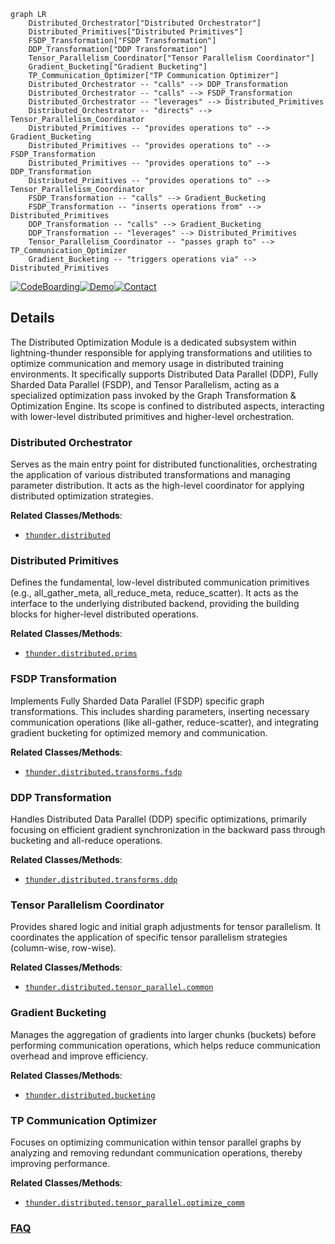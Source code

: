 ```mermaid
graph LR
    Distributed_Orchestrator["Distributed Orchestrator"]
    Distributed_Primitives["Distributed Primitives"]
    FSDP_Transformation["FSDP Transformation"]
    DDP_Transformation["DDP Transformation"]
    Tensor_Parallelism_Coordinator["Tensor Parallelism Coordinator"]
    Gradient_Bucketing["Gradient Bucketing"]
    TP_Communication_Optimizer["TP Communication Optimizer"]
    Distributed_Orchestrator -- "calls" --> DDP_Transformation
    Distributed_Orchestrator -- "calls" --> FSDP_Transformation
    Distributed_Orchestrator -- "leverages" --> Distributed_Primitives
    Distributed_Orchestrator -- "directs" --> Tensor_Parallelism_Coordinator
    Distributed_Primitives -- "provides operations to" --> Gradient_Bucketing
    Distributed_Primitives -- "provides operations to" --> FSDP_Transformation
    Distributed_Primitives -- "provides operations to" --> DDP_Transformation
    Distributed_Primitives -- "provides operations to" --> Tensor_Parallelism_Coordinator
    FSDP_Transformation -- "calls" --> Gradient_Bucketing
    FSDP_Transformation -- "inserts operations from" --> Distributed_Primitives
    DDP_Transformation -- "calls" --> Gradient_Bucketing
    DDP_Transformation -- "leverages" --> Distributed_Primitives
    Tensor_Parallelism_Coordinator -- "passes graph to" --> TP_Communication_Optimizer
    Gradient_Bucketing -- "triggers operations via" --> Distributed_Primitives
```

[![CodeBoarding](https://img.shields.io/badge/Generated%20by-CodeBoarding-9cf?style=flat-square)](https://github.com/CodeBoarding/CodeBoarding)[![Demo](https://img.shields.io/badge/Try%20our-Demo-blue?style=flat-square)](https://www.codeboarding.org/demo)[![Contact](https://img.shields.io/badge/Contact%20us%20-%20contact@codeboarding.org-lightgrey?style=flat-square)](mailto:contact@codeboarding.org)

## Details

The Distributed Optimization Module is a dedicated subsystem within lightning-thunder responsible for applying transformations and utilities to optimize communication and memory usage in distributed training environments. It specifically supports Distributed Data Parallel (DDP), Fully Sharded Data Parallel (FSDP), and Tensor Parallelism, acting as a specialized optimization pass invoked by the Graph Transformation & Optimization Engine. Its scope is confined to distributed aspects, interacting with lower-level distributed primitives and higher-level orchestration.

### Distributed Orchestrator
Serves as the main entry point for distributed functionalities, orchestrating the application of various distributed transformations and managing parameter distribution. It acts as the high-level coordinator for applying distributed optimization strategies.


**Related Classes/Methods**:

- <a href="https://github.com/Lightning-AI/lightning-thunder/blob/main/thunder/distributed/__init__.py" target="_blank" rel="noopener noreferrer">`thunder.distributed`</a>


### Distributed Primitives
Defines the fundamental, low-level distributed communication primitives (e.g., all_gather_meta, all_reduce_meta, reduce_scatter). It acts as the interface to the underlying distributed backend, providing the building blocks for higher-level distributed operations.


**Related Classes/Methods**:

- <a href="https://github.com/Lightning-AI/lightning-thunder/blob/main/thunder/distributed/prims.py" target="_blank" rel="noopener noreferrer">`thunder.distributed.prims`</a>


### FSDP Transformation
Implements Fully Sharded Data Parallel (FSDP) specific graph transformations. This includes sharding parameters, inserting necessary communication operations (like all-gather, reduce-scatter), and integrating gradient bucketing for optimized memory and communication.


**Related Classes/Methods**:

- <a href="https://github.com/Lightning-AI/lightning-thunder/blob/main/thunder/distributed/transforms/fsdp.py" target="_blank" rel="noopener noreferrer">`thunder.distributed.transforms.fsdp`</a>


### DDP Transformation
Handles Distributed Data Parallel (DDP) specific optimizations, primarily focusing on efficient gradient synchronization in the backward pass through bucketing and all-reduce operations.


**Related Classes/Methods**:

- <a href="https://github.com/Lightning-AI/lightning-thunder/blob/main/thunder/distributed/transforms/ddp.py" target="_blank" rel="noopener noreferrer">`thunder.distributed.transforms.ddp`</a>


### Tensor Parallelism Coordinator
Provides shared logic and initial graph adjustments for tensor parallelism. It coordinates the application of specific tensor parallelism strategies (column-wise, row-wise).


**Related Classes/Methods**:

- <a href="https://github.com/Lightning-AI/lightning-thunder/blob/main/thunder/distributed/tensor_parallel/common.py" target="_blank" rel="noopener noreferrer">`thunder.distributed.tensor_parallel.common`</a>


### Gradient Bucketing
Manages the aggregation of gradients into larger chunks (buckets) before performing communication operations, which helps reduce communication overhead and improve efficiency.


**Related Classes/Methods**:

- <a href="https://github.com/Lightning-AI/lightning-thunder/blob/main/thunder/distributed/bucketing.py" target="_blank" rel="noopener noreferrer">`thunder.distributed.bucketing`</a>


### TP Communication Optimizer
Focuses on optimizing communication within tensor parallel graphs by analyzing and removing redundant communication operations, thereby improving performance.


**Related Classes/Methods**:

- <a href="https://github.com/Lightning-AI/lightning-thunder/blob/main/thunder/distributed/tensor_parallel/optimize_comm.py" target="_blank" rel="noopener noreferrer">`thunder.distributed.tensor_parallel.optimize_comm`</a>




### [FAQ](https://github.com/CodeBoarding/GeneratedOnBoardings/tree/main?tab=readme-ov-file#faq)